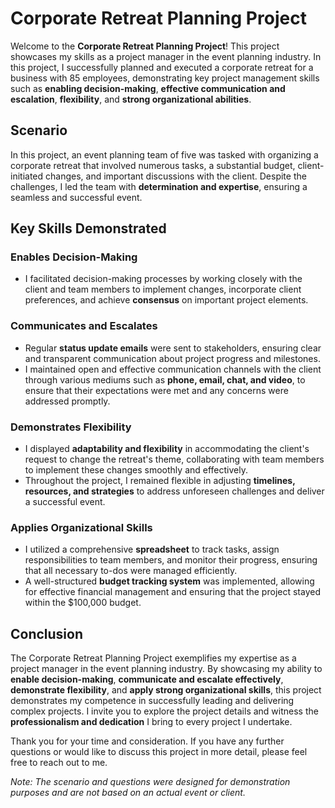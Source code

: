 # Corporate Retreat Planning Project

Welcome to the **Corporate Retreat Planning Project**! This project showcases my skills as a project manager in the event planning industry. In this project, I successfully planned and executed a corporate retreat for a business with 85 employees, demonstrating key project management skills such as **enabling decision-making**, **effective communication and escalation**, **flexibility**, and **strong organizational abilities**.

## Scenario

In this project, an event planning team of five was tasked with organizing a corporate retreat that involved numerous tasks, a substantial budget, client-initiated changes, and important discussions with the client. Despite the challenges, I led the team with **determination and expertise**, ensuring a seamless and successful event.

## Key Skills Demonstrated

### Enables Decision-Making
- I facilitated decision-making processes by working closely with the client and team members to implement changes, incorporate client preferences, and achieve **consensus** on important project elements.

### Communicates and Escalates
- Regular **status update emails** were sent to stakeholders, ensuring clear and transparent communication about project progress and milestones.
- I maintained open and effective communication channels with the client through various mediums such as **phone, email, chat, and video**, to ensure that their expectations were met and any concerns were addressed promptly.

### Demonstrates Flexibility
- I displayed **adaptability and flexibility** in accommodating the client's request to change the retreat's theme, collaborating with team members to implement these changes smoothly and effectively.
- Throughout the project, I remained flexible in adjusting **timelines, resources, and strategies** to address unforeseen challenges and deliver a successful event.

### Applies Organizational Skills
- I utilized a comprehensive **spreadsheet** to track tasks, assign responsibilities to team members, and monitor their progress, ensuring that all necessary to-dos were managed efficiently.
- A well-structured **budget tracking system** was implemented, allowing for effective financial management and ensuring that the project stayed within the $100,000 budget.

## Conclusion

The Corporate Retreat Planning Project exemplifies my expertise as a project manager in the event planning industry. By showcasing my ability to **enable decision-making**, **communicate and escalate effectively**, **demonstrate flexibility**, and **apply strong organizational skills**, this project demonstrates my competence in successfully leading and delivering complex projects. I invite you to explore the project details and witness the **professionalism and dedication** I bring to every project I undertake.

Thank you for your time and consideration. If you have any further questions or would like to discuss this project in more detail, please feel free to reach out to me.

*Note: The scenario and questions were designed for demonstration purposes and are not based on an actual event or client.*

